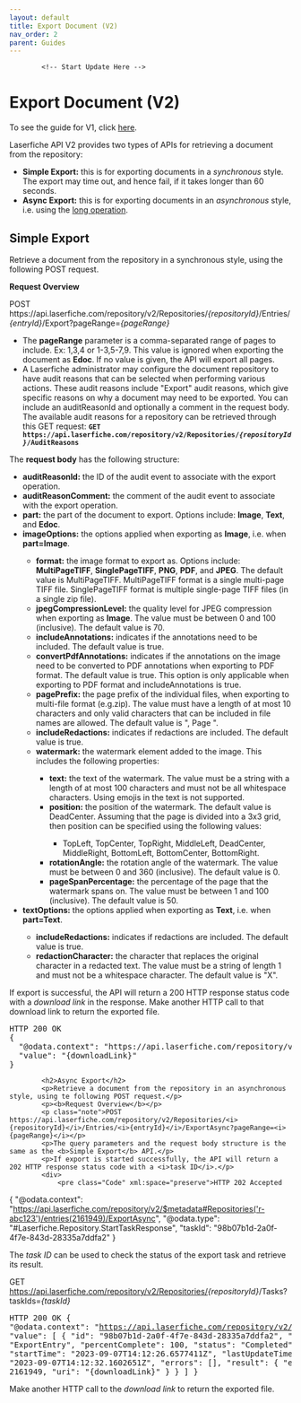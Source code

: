 ```yaml
---
layout: default
title: Export Document (V2)
nav_order: 2
parent: Guides
---
```

<!--Copyright (c) Laserfiche.
Licensed under the MIT License. See LICENSE in the project root for license information.-->

            <!-- Start Update Here -->
<h1>Export Document (V2)</h1>
<p class="note">To see the guide for V1, click <a href="../guide_exporting-documents.html">here</a>.</p>

<p>Laserfiche API V2 provides two types of APIs for retrieving a document from the repository:</p>
<ul>
    <li><b>Simple Export:</b> this is for exporting documents in a <i>synchronous</i> style. The export may time out, and hence fail, if it takes longer than 60 seconds.</li>
    <li><b>Async Export:</b> this is for exporting documents in an <i>asynchronous</i> style, i.e. using the <a href="guide_long-operations-v2.html">long operation</a>.</li>
</ul>


<h2>Simple Export</h2>
<p>Retrieve a document from the repository in a synchronous style, using the following POST request.</p>
<p><b>Request Overview</b></p>
<p class="note">POST https://api.laserfiche.com/repository/v2/Repositories/<i>{repositoryId}</i>/Entries/<i>{entryId}</i>/Export?pageRange=<i>{pageRange}</i></p>
<ul>
    <li>The <b>pageRange</b> parameter is a comma-separated range of pages to include. Ex: 1,3,4 or 1-3,5-7,9. This value is ignored when exporting the document as <b>Edoc</b>. If no value is given, the API will export all pages.</li>
    <li>A Laserfiche administrator may configure the document repository to have audit reasons that can be selected when performing various actions. These audit reasons include "Export" audit reasons, which give specific reasons on why a document may need to be exported. You can include an auditReasonId and optionally a comment in the request body. The available audit reasons for a repository can be retrieved through this GET request: <code><b>GET https://api.laserfiche.com/repository/v2/Repositories/<i>{repositoryId}</i>/AuditReasons</li></b></code>
</ul>
<p>The <b>request body</b> has the following structure:</p>
<ul>
    <li><b>auditReasonId:</b> the ID of the audit event to associate with the export operation.</li>
    <li><b>auditReasonComment:</b> the comment of the audit event to associate with the export operation.</li>
    <li><b>part:</b> the part of the document to export. Options include: <b>Image</b>, <b>Text</b>, and <b>Edoc</b>.</li>
    <li><b>imageOptions:</b> the options applied when exporting as <b>Image</b>, i.e. when <b>part=Image</b>.</li>
    <ul>
    <li><b>format:</b> the image format to export as. Options include: <b>MultiPageTIFF</b>, <b>SinglePageTIFF</b>, <b>PNG</b>, <b>PDF</b>, and <b>JPEG</b>. The default value is MultiPageTIFF. MultiPageTIFF format is a single multi-page TIFF file. SinglePageTIFF format is multiple single-page TIFF files (in a single zip file).</li>
    <li><b>jpegCompressionLevel:</b> the quality level for JPEG compression when exporting as <b>Image</b>. The value must be between 0 and 100 (inclusive). The default value is 70.</li>
    <li><b>includeAnnotations:</b> indicates if the annotations need to be included. The default value is true.</li>
    <li><b>convertPdfAnnotations:</b> indicates if the annotations on the image need to be converted to PDF annotations when exporting to PDF format. The default value is true. This option is only applicable when exporting to PDF format and includeAnnotations is true.</li>
    <li><b>pagePrefix:</b> the page prefix of the individual files, when exporting to multi-file format (e.g.zip). The value must have a length of at most 10 characters and only valid characters that can be included in file names are allowed. The default value is ", Page ".</li>
    <li><b>includeRedactions:</b> indicates if redactions are included. The default value is true.</li>
    <li><b>watermark:</b> the watermark element added to the image. This includes the following properties:</li>
    <ul>
        <li><b>text:</b> the text of the watermark. The value must be a string with a length of at most 100 characters and must not be all whitespace characters. Using emojis in the text is not supported.</li>
        <li><b>position:</b> the position of the watermark. The default value is DeadCenter. Assuming that the page is divided into a 3x3 grid, then position can be specified using the following values:</li>
        <ul>
        <li>TopLeft, TopCenter, TopRight, MiddleLeft, DeadCenter, MiddleRight, BottomLeft, BottomCenter, BottomRight.</li>
        </ul>
        <li><b>rotationAngle:</b> the rotation angle of the watermark. The value must be between 0 and 360 (inclusive). The default value is 0.</li>
        <li><b>pageSpanPercentage:</b> the percentage of the page that the watermark spans on. The value must be between 1 and 100 (inclusive). The default value is 50.</li>
    </ul>
    </ul>
    <li><b>textOptions:</b> the options applied when exporting as <b>Text</b>, i.e. when <b>part=Text</b>.</li>
    <ul>
    <li><b>includeRedactions:</b> indicates if redactions are included. The default value is true.</li>
    <li><b>redactionCharacter:</b> the character that replaces the original character in a redacted text. The value must be a string of length 1 and must not be a whitespace character. The default value is "X".</li>
    </ul>
</ul>

<p>If export is successful, the API will return a 200 HTTP response status code with a <i>download link</i> in the response. Make another HTTP call to that download link to return the exported file.</p>
<div>
                <pre class="Code" xml:space="preserve">HTTP 200 OK
{
  "@odata.context": "https://api.laserfiche.com/repository/v2/$metadata#Repositories('r-abc123')/entries(2161949)/Export",
  "value": "{downloadLink}"
}
</pre>
            </div>

            <h2>Async Export</h2>
            <p>Retrieve a document from the repository in an asynchronous style, using te following POST request.</p>
            <p><b>Request Overview</b></p>
            <p class="note">POST https://api.laserfiche.com/repository/v2/Repositories/<i>{repositoryId}</i>/Entries/<i>{entryId}</i>/ExportAsync?pageRange=<i>{pageRange}</i></p>
            <p>The query parameters and the request body structure is the same as the <b>Simple Export</b> API.</p>
            <p>If export is started successfully, the API will return a 202 HTTP response status code with a <i>task ID</i>.</p>
            <div>
                <pre class="Code" xml:space="preserve">HTTP 202 Accepted
{
  "@odata.context": "https://api.laserfiche.com/repository/v2/$metadata#Repositories('r-abc123')/entries(2161949)/ExportAsync",
  "@odata.type": "#Laserfiche.Repository.StartTaskResponse",
  "taskId": "98b07b1d-2a0f-4f7e-843d-28335a7ddfa2"
}</pre>
            </div>
            <p>The <i>task ID</i> can be used to check the status of the export task and retrieve its result.</p>
            <div class="Code">GET https://api.laserfiche.com/repository/v2/Repositories/<i>{repositoryId}</i>/Tasks?taskIds=<i>{taskId}</i></div>
            <div class="Code"><pre xml:space="preserve">HTTP 200 OK
{
  "@odata.context": "https://api.laserfiche.com/repository/v2/$metadata#Tasks",
  "value": [
    {
      "id": "98b07b1d-2a0f-4f7e-843d-28335a7ddfa2",
      "taskType": "ExportEntry",
      "percentComplete": 100,
      "status": "Completed",
      "startTime": "2023-09-07T14:12:26.6577411Z",
      "lastUpdateTime": "2023-09-07T14:12:32.1602651Z",
      "errors": [],
      "result": {
        "entryId": 2161949,
        "uri": "{downloadLink}"
      }
    }
  ]
}</pre>
            </div>
          <p>Make another HTTP call to the <i>download link</i> to return the exported file.</p>
            <!-- End Update Here -->
        </div>
</section>
  </main>
<!--END Body update--> 
<!--inc--><div id='footer'></div>
<script src="https://code.jquery.com/jquery-3.5.1.min.js" integrity="sha256-9/aliU8dGd2tb6OSsuzixeV4y/faTqgFtohetphbbj0=" crossorigin="anonymous"></script>
<script src="https://cdnjs.cloudflare.com/ajax/libs/popper.js/1.14.7/umd/popper.min.js" integrity="sha384-UO2eT0CpHqdSJQ6hJty5KVphtPhzWj9WO1clHTMGa3JDZwrnQq4sF86dIHNDz0W1" crossorigin="anonymous"></script>
<script src="https://stackpath.bootstrapcdn.com/bootstrap/4.3.1/js/bootstrap.min.js" integrity="sha384-JjSmVgyd0p3pXB1rRibZUAYoIIy6OrQ6VrjIEaFf/nJGzIxFDsf4x0xIM+B07jRM" crossorigin="anonymous"></script>
<script src="../../js/api_site.js" type="text/javascript"></script>
<link rel="stylesheet" href="../../css/lf_api-guide.css">
</body>
</html>